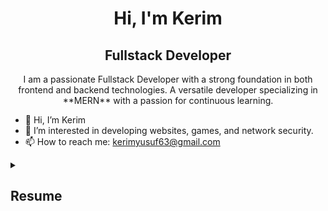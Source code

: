 <h1 align="center">Hi, I'm Kerim</h1>
<h2 align="center">
  Fullstack Developer
</h2>

<div align="center">
  I am a passionate Fullstack Developer with a strong foundation in both frontend and backend technologies. A versatile developer specializing in **MERN** with a passion for continuous learning.
</div>

- 👋 Hi, I’m Kerim
- 🌱 I’m interested in developing websites, games, and network security.
- 📫 How to reach me: kerimyusuf63@gmail.com

<details>
  <summary>
    <h2> 
      Resume
    </h2>
  </summary>

  <details>
    <summary><h4>  Academics</h4></summary>
    <span><img src="https://img.shields.io/badge/BSc-Eastern Mediterranean University-1877F2?style=for-the-badge"></span>
    <span><img src="https://img.shields.io/badge/GPA-2.68-EFEEE9?style=for-the-badge"></span>
  </details>

  <details>
    <summary><h4> Experience</h4></summary>
    - **Junior Software Engineer** at The Pied Piper Pest Control Company Limited | Sep 2023 - Feb 2024
      <ul>
        <li>Maintained and revised the company website</li>
        <li>Used HTML, CSS, and JavaScript to add and edit the site according to client needs</li>
        <li>Redesigned parts of the site for a better user experience</li>
        <li>Created and added multiple landing pages for new products and services</li>
      </ul>
  </details>

  <details>
  <summary><h4>Tech Stack</h4></summary>

  ![JavaScript](https://img.shields.io/badge/javascript-%23323330.svg?style=for-the-badge&logo=javascript&logoColor=%23F7DF1E)
  ![React](https://img.shields.io/badge/react-%2320232a.svg?style=for-the-badge&logo=react&logoColor=%2361DAFB)
  <!-- Add more technologies here -->

</details>
</details>



<!---
k3r1mY/k3r1mY is a ✨ special ✨ repository because its `README.md` (this file) appears on your GitHub profile.
You can click the Preview link to take a look at your changes.
--->
